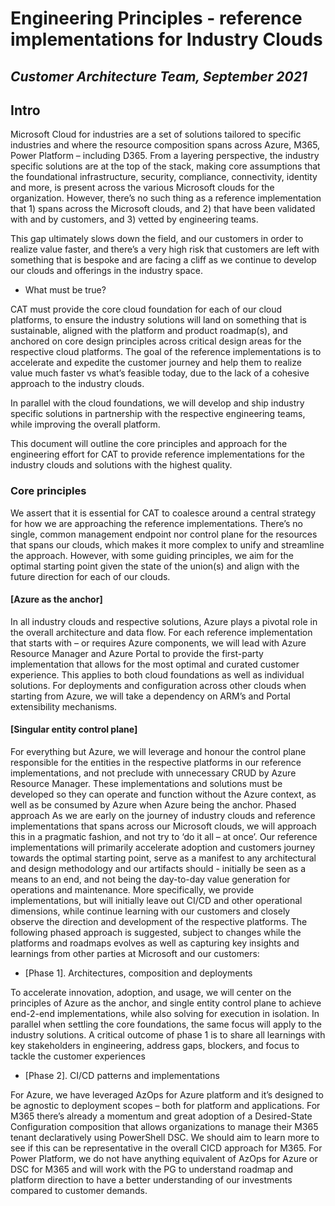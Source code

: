 # Engineering Principles - reference implementations for Industry Clouds

## *Customer Architecture Team, September 2021*

## Intro

Microsoft Cloud for industries are a set of solutions tailored to specific industries and where the resource composition spans across Azure, M365, Power Platform – including D365.
From a layering perspective, the industry specific solutions are at the top of the stack, making core assumptions that the foundational infrastructure, security, compliance, connectivity, identity and more, is present across the various Microsoft clouds for the organization.
However, there’s no such thing as a reference implementation that 1) spans across the Microsoft clouds, and 2) that have been validated with and by customers, and 3) vetted by engineering teams.

This gap ultimately slows down the field, and our customers in order to realize value faster, and there’s a very high risk that customers are left with something that is bespoke and are facing a cliff as we continue to develop our clouds and offerings in the industry space.

* What must be true?

CAT must provide the core cloud foundation for each of our cloud platforms, to ensure the industry solutions will land on something that is sustainable, aligned with the platform and product roadmap(s), and anchored on core design principles across critical design areas for the respective cloud platforms.
The goal of the reference implementations is to accelerate and expedite the customer journey and help them to realize value much faster vs what’s feasible today, due to the lack of a cohesive approach to the industry clouds.

In parallel with the cloud foundations, we will develop and ship industry specific solutions in partnership with the respective engineering teams, while improving the overall platform.

This document will outline the core principles and approach for the engineering effort for CAT to provide reference implementations for the industry clouds and solutions with the highest quality.

### Core principles

We assert that it is essential for CAT to coalesce around a central strategy for how we are approaching the reference implementations.
There’s no single, common management endpoint nor control plane for the resources that spans our clouds, which makes it more complex to unify and streamline the approach. However, with some guiding principles, we aim for the optimal starting point given the state of the union(s) and align with the future direction for each of our clouds.

#### [Azure as the anchor]

In all industry clouds and respective solutions, Azure plays a pivotal role in the overall architecture and data flow. For each reference implementation that starts with – or requires Azure components, we will lead with Azure Resource Manager and Azure Portal to provide the first-party implementation that allows for the most optimal and curated customer experience. This applies to both cloud foundations as well as individual solutions. For deployments and configuration across other clouds when starting from Azure, we will take a dependency on ARM’s and Portal extensibility mechanisms.

#### [Singular entity control plane]

For everything but Azure, we will leverage and honour the control plane responsible for the entities in the respective platforms in our reference implementations, and not preclude with unnecessary CRUD by Azure Resource Manager. These implementations and solutions must be developed so they can operate and function without the Azure context, as well as be consumed by Azure when Azure being the anchor.
Phased approach
As we are early on the journey of industry clouds and reference implementations that spans across our Microsoft clouds, we will approach this in a pragmatic fashion, and not try to ‘do it all – at once’.
Our reference implementations will primarily accelerate adoption and customers journey towards the optimal starting point, serve as a manifest to any architectural and design methodology and our artifacts should - initially be seen as a means to an end, and not being the day-to-day value generation for operations and maintenance. More specifically, we provide implementations, but will initially leave out CI/CD and other operational dimensions, while continue learning with our customers and closely observe the direction and development of the respective platforms.
The following phased approach is suggested, subject to changes while the platforms and roadmaps evolves as well as capturing key insights and learnings from other parties at Microsoft and our customers:

* [Phase 1]. Architectures, composition and deployments

To accelerate innovation, adoption, and usage, we will center on the principles of Azure as the anchor, and single entity control plane to achieve end-2-end implementations, while also solving for execution in isolation. In parallel when settling the core foundations, the same focus will apply to the industry solutions.
A critical outcome of phase 1 is to share all learnings with key stakeholders in engineering, address gaps, blockers, and focus to tackle the customer experiences

* [Phase 2]. CI/CD patterns and implementations

For Azure, we have leveraged AzOps for Azure platform and it’s designed to be agnostic to deployment scopes – both for platform and applications. For M365 there’s already a momentum and great adoption of a Desired-State Configuration composition that allows organizations to manage their M365 tenant declaratively using PowerShell DSC. We should aim to learn more to see if this can be representative in the overall CICD approach for M365. For Power Platform, we do not have anything equivalent of AzOps for Azure or DSC for M365 and will work with the PG to understand roadmap and platform direction to have a better understanding of our investments compared to customer demands.
